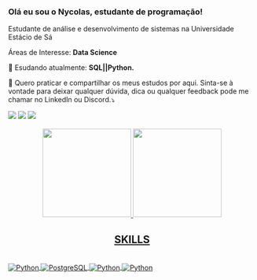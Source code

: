 ### Olá eu sou o Nycolas, estudante de programação!

<p align="left"> 
  Estudante de análise e desenvolvimento de sistemas na Universidade Estácio de Sá
</p>

<p align="left">
  Áreas de Interesse: <strong>Data Science</strong>
</p>

<p align="left">
  💼 Esudando atualmente: <strong>SQL||Python.</strong>
</p>

<p align="left">
  💌 Quero praticar e compartilhar os meus estudos por aqui. Sinta-se à vontade para deixar
  qualquer dúvida, dica ou qualquer feedback pode me chamar no LinkedIn ou Discord.⤵️
</p>

  <div> 
 <a href="https://discord.com/channels/@Nycolas#2818" target="_blank"><img src="https://img.shields.io/badge/Discord-7289DA?style=for-the-badge&logo=discord&logoColor=white" target="_blank"></a> 
  <a href = "mailto:nycolas.diaas@outlook.com"><img src="https://img.shields.io/badge/Microsoft_Outlook-0078D4?style=for-the-badge&logo=microsoft-outlook&logoColor=white" target="_blank"></a>
  <a href="https://www.linkedin.com/in/nycolas-dias-5b60111b5/" target="_blank"><img src="https://img.shields.io/badge/-LinkedIn-%230077B5?style=for-the-badge&logo=linkedin&logoColor=white" target="_blank"></a> 
  
</div>

<br>

<div align="center">
  <a href="https://github.com/nycolasdiaas">
  <img height="180em" src="https://github-readme-stats.vercel.app/api?username=nycolasdiaas&show_icons=true&theme=dracula&include_all_commits=true&count_private=true"/>
  <img height="180em" src="https://github-readme-stats.vercel.app/api/top-langs/?username=nycolasdiaas&layout=compact&langs_count=7&theme=dracula"/>
    
## SKILLS 
    
</div>
  <div style="display: inline_block"><br>
  <img align="center" alt="Python" src="https://img.shields.io/badge/Python-3776AB?style=for-the-badge&logo=python&logoColor=white">
  <img align="center" alt="PostgreSQL" src="https://img.shields.io/badge/PostgreSQL-316192?style=for-the-badge&logo=postgresql&logoColor=white">
  <img align="center" alt="Python" src="https://img.shields.io/badge/Git-E34F26?style=for-the-badge&logo=git&logoColor=white">
  <img align="center" alt="Python" src="https://img.shields.io/badge/JavaScript-F7DF1E?style=for-the-badge&logo=javascript&logoColor=black">
</div>
  
  ##
  
